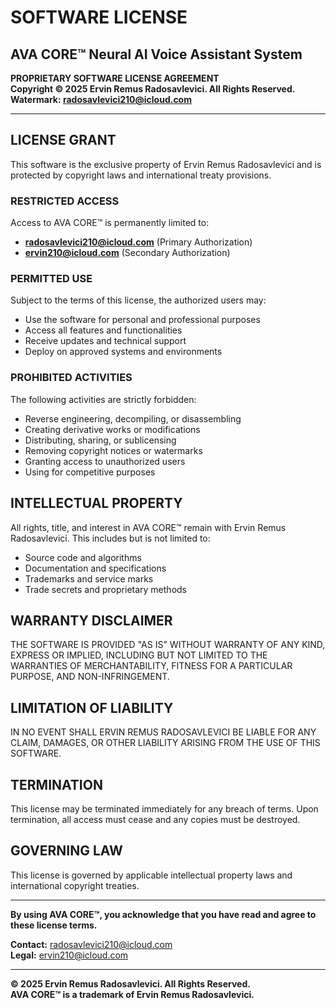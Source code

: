 # SOFTWARE LICENSE
## AVA CORE™ Neural AI Voice Assistant System

**PROPRIETARY SOFTWARE LICENSE AGREEMENT**  
**Copyright © 2025 Ervin Remus Radosavlevici. All Rights Reserved.**  
**Watermark: radosavlevici210@icloud.com**

---

## LICENSE GRANT

This software is the exclusive property of Ervin Remus Radosavlevici and is protected by copyright laws and international treaty provisions. 

### RESTRICTED ACCESS
Access to AVA CORE™ is permanently limited to:
- **radosavlevici210@icloud.com** (Primary Authorization)
- **ervin210@icloud.com** (Secondary Authorization)

### PERMITTED USE
Subject to the terms of this license, the authorized users may:
- Use the software for personal and professional purposes
- Access all features and functionalities
- Receive updates and technical support
- Deploy on approved systems and environments

### PROHIBITED ACTIVITIES
The following activities are strictly forbidden:
- Reverse engineering, decompiling, or disassembling
- Creating derivative works or modifications
- Distributing, sharing, or sublicensing
- Removing copyright notices or watermarks
- Granting access to unauthorized users
- Using for competitive purposes

## INTELLECTUAL PROPERTY

All rights, title, and interest in AVA CORE™ remain with Ervin Remus Radosavlevici. This includes but is not limited to:
- Source code and algorithms
- Documentation and specifications
- Trademarks and service marks
- Trade secrets and proprietary methods

## WARRANTY DISCLAIMER

THE SOFTWARE IS PROVIDED "AS IS" WITHOUT WARRANTY OF ANY KIND, EXPRESS OR IMPLIED, INCLUDING BUT NOT LIMITED TO THE WARRANTIES OF MERCHANTABILITY, FITNESS FOR A PARTICULAR PURPOSE, AND NON-INFRINGEMENT.

## LIMITATION OF LIABILITY

IN NO EVENT SHALL ERVIN REMUS RADOSAVLEVICI BE LIABLE FOR ANY CLAIM, DAMAGES, OR OTHER LIABILITY ARISING FROM THE USE OF THIS SOFTWARE.

## TERMINATION

This license may be terminated immediately for any breach of terms. Upon termination, all access must cease and any copies must be destroyed.

## GOVERNING LAW

This license is governed by applicable intellectual property laws and international copyright treaties.

---

**By using AVA CORE™, you acknowledge that you have read and agree to these license terms.**

**Contact:** radosavlevici210@icloud.com  
**Legal:** ervin210@icloud.com

---

**© 2025 Ervin Remus Radosavlevici. All Rights Reserved.**  
**AVA CORE™ is a trademark of Ervin Remus Radosavlevici.**